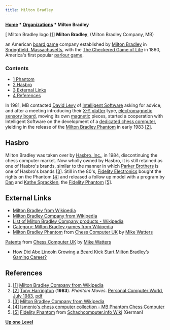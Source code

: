 ```yaml
---
title: Milton Bradley
---
```

**[Home](Home "Home") \* [Organizations](Organizations "Organizations") \* Milton Bradley**



[ Milton Bradley logo <a id="cite-note-1" href="#cite-ref-1">[1]</a>
**Milton Bradley**, (Milton Bradley Company, MB)  

an American [board game](https://en.wikipedia.org/wiki/Board_game) company established by [Milton Bradley](https://en.wikipedia.org/wiki/Milton_Bradley) in [Springfield, Massachusetts](https://en.wikipedia.org/wiki/Springfield,_Massachusetts), 
with the [The Checkered Game of Life](https://en.wikipedia.org/wiki/The_Game_of_Life) in 1860, 
America's first popular [parlour game](https://en.wikipedia.org/wiki/Parlour_game). 



### Contents


* [1 Phantom](#phantom)
* [2 Hasbro](#hasbro)
* [3 External Links](#external-links)
* [4 References](#references)






In 1981, MB contacted [David Levy](David_Levy "David Levy") of [Intelligent Software](Intelligent_Software "Intelligent Software") asking for advice, 
and after a meeting introducing their [X-Y plotter](https://en.wikipedia.org/wiki/X%E2%80%93Y_plotter) type, 
[electromagnetic](https://en.wikipedia.org/wiki/Electromagnetism) [sensory board](Sensory_Board "Sensory Board"), 
moving its own [magnetic](https://en.wikipedia.org/wiki/Magnet) pieces, 
started a cooperation with Intelligent Software on the development of a [dedicated chess computer](Dedicated_Chess_Computers "Dedicated Chess Computers"), 
yielding in the release of the [Milton Bradley Phantom](Milton_Bradley_Phantom "Milton Bradley Phantom") in early 1983 <a id="cite-note-2" href="#cite-ref-2">[2]</a>.



## Hasbro


Milton Bradley was taken over by [Hasbro, Inc.](https://en.wikipedia.org/wiki/Hasbro), in 1984, 
discontinuing the chess computer market. Now wholly owned by Hasbro, it is still retained as one of Hasbro's brands, similar to the manner in which [Parker Brothers](https://en.wikipedia.org/wiki/Parker_Brothers) is one of Hasbro's brands <a id="cite-note-3" href="#cite-ref-3">[3]</a>. 
Still in the 80's, [Fidelity Electronics](Fidelity_Electronics "Fidelity Electronics") bought the rights on the Phantom <a id="cite-note-4" href="#cite-ref-4">[4]</a> and released a follow up model with a program by [Dan](Dan_Spracklen "Dan Spracklen") and [Kathe Spracklen](Kathe_Spracklen "Kathe Spracklen"), the [Fidelity Phantom](Fidelity_Phantom "Fidelity Phantom")
<a id="cite-note-5" href="#cite-ref-5">[5]</a>.



## External Links


* [Milton Bradley from Wikipedia](https://en.wikipedia.org/wiki/Milton_Bradley)
* [Milton Bradley Company from Wikipedia](https://en.wikipedia.org/wiki/Milton_Bradley_Company)
* [List of Milton Bradley Company products - Wikipedia](https://en.wikipedia.org/wiki/List_of_Milton_Bradley_Company_products)
* [Category: Milton Bradley games from Wikipedia](https://en.wikipedia.org/wiki/Category:Milton_Bradley_Company_games)
* [Milton Bradley Phantom](http://www.chesscomputeruk.com/html/milton_bradley_phantom.html) from [Chess Computer UK](http://www.chesscomputeruk.com/index.html) by [Mike Watters](Mike_Watters "Mike Watters")


 [Patents](http://www.chesscomputeruk.com/html/patents.html) from [Chess Computer UK](http://www.chesscomputeruk.com/index.html) by [Mike Watters](Mike_Watters "Mike Watters")
* [How Did Abe Lincoln Growing a Beard Kick Start Milton Bradley’s Gaming Career?](http://legendsrevealed.com/entertainment/2012/12/30/how-did-abe-lincoln-growing-a-beard-kick-start-milton-bradleys-gaming-career/)


## References


1. <a id="cite-ref-1" href="#cite-note-1">[1]</a> [Milton Bradley Company from Wikipedia](https://en.wikipedia.org/wiki/Milton_Bradley_Company)
2. <a id="cite-ref-2" href="#cite-note-2">[2]</a> [Tony Harrington](Tony_Harrington "Tony Harrington") (**1983**). *Phantom Moves*. [Personal Computer World](Personal_Computer_World "Personal Computer World"), [July 1983](http://www.chesscomputeruk.com/html/publication_archive_1983.html), [pdf](http://www.chesscomputeruk.com/PCW_July_1983.pdf)
3. <a id="cite-ref-3" href="#cite-note-3">[3]</a> [Milton Bradley Company from Wikipedia](https://en.wikipedia.org/wiki/Milton_Bradley_Company)
4. <a id="cite-ref-4" href="#cite-note-4">[4]</a> [Ismenio's chess computer collection - MB Phantom Chess Computer](http://www.ismenio.com/chess_mb_phantom.html)
5. <a id="cite-ref-5" href="#cite-note-5">[5]</a> [Fidelity Phantom](https://www.schach-computer.info/wiki/index.php/Fidelity_Phantom) from [Schachcomputer.info Wiki](https://www.schach-computer.info/wiki/index.php/Hauptseite_En) (German)

**[Up one Level](Organizations "Organizations")**







 
